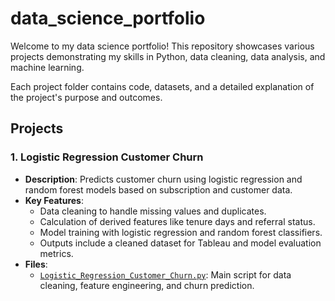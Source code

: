 # data_science_portfolio

Welcome to my data science portfolio! This repository showcases various projects demonstrating my skills in Python, data cleaning, data analysis, and machine learning.

Each project folder contains code, datasets, and a detailed explanation of the project's purpose and outcomes.
## Projects
### 1. Logistic Regression Customer Churn
- **Description**: Predicts customer churn using logistic regression and random forest models based on subscription and customer data.
- **Key Features**:
  - Data cleaning to handle missing values and duplicates.
  - Calculation of derived features like tenure days and referral status.
  - Model training with logistic regression and random forest classifiers.
  - Outputs include a cleaned dataset for Tableau and model evaluation metrics.
- **Files**:
  - [`Logistic_Regression_Customer_Churn.py`](Logistic_Regression_Customer_Churn.py): Main script for data cleaning, feature engineering, and churn prediction.
